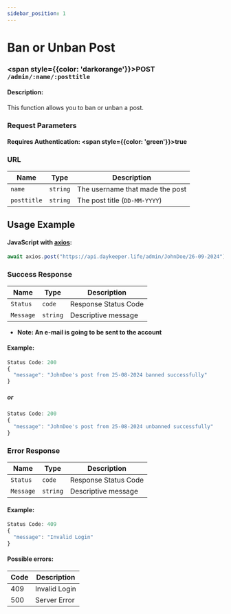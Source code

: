 ```yaml
---
sidebar_position: 1
---
```


# Ban or Unban Post

### <span style={{color: 'darkorange'}}>POST</span> `/admin/:name/:posttitle`

#### Description:

This function allows you to ban or unban a post.

### Request Parameters

#### Requires Authentication: <span style={{color: 'green'}}>true</span>

### URL

| Name        | Type     | Description                     |
| ----------- | -------- | ------------------------------- |
| `name`      | `string` | The username that made the post |
| `posttitle` | `string` | The post title (`DD-MM-YYYY`)   |

## Usage Example

#### JavaScript with <a href="https://axios-http.com/docs/intro">axios</a>:

```javascript
await axios.post("https://api.daykeeper.life/admin/JohnDoe/26-09-2024")
```

### Success Response

| Name      | Type     | Description          |
| --------- | -------- | -------------------- |
| `Status`  | `code`   | Response Status Code |
| `Message` | `string` | Descriptive message  |

- <strong>Note: An e-mail is going to be sent to the account</strong>

#### Example:

```javascript
Status Code: 200
{
  "message": "JohnDoe's post from 25-08-2024 banned successfully"
}
```

##### or

```javascript
Status Code: 200
{
  "message": "JohnDoe's post from 25-08-2024 unbanned successfully"
}
```

### Error Response

| Name      | Type     | Description          |
| --------- | -------- | -------------------- |
| `Status`  | `code`   | Response Status Code |
| `Message` | `string` | Descriptive message  |

#### Example:

```javascript
Status Code: 409
{
  "message": "Invalid Login"
}
```

#### Possible errors:

| Code | Description   |
| ---- | ------------- |
| 409  | Invalid Login |
| 500  | Server Error  |
